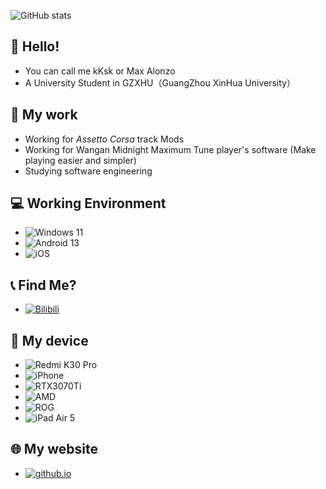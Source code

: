 ![GitHub stats](https://github-readme-stats.vercel.app/api?username=Zj031210&theme=neon&show_icons=true)

## 👋 Hello!
- You can call me kKsk or Max Alonzo
- A University Student in GZXHU（GuangZhou XinHua University）


## 📁 My work
- Working for *Assetto Corsa* track Mods
- Working for Wangan Midnight Maximum Tune player's software (Make playing easier and simpler)
- Studying software engineering

## 💻 Working Environment
- ![Windows 11](https://img.shields.io/badge/Windows-11-blue?style=for-the-badge&logo=windows&logoColor=white)
- ![Android 13](https://img.shields.io/badge/Android-12.1-green?style=for-the-badge&logo=android&logoColor=white)
- ![iOS](https://img.shields.io/badge/iOS-16.5-white?style=for-the-badge&logo=apple&logoColor=white)

## 📞 Find Me?
- [![Bilibili](https://img.shields.io/badge/Bilibili-Alonzo__Max-ffb8c6?style=for-the-badge&logo=bilibili&logoColor=ffb8c6)](https://space.bilibili.com/126108468)

## 📱 My device
- ![Redmi K30 Pro](https://img.shields.io/badge/Xiaomi-Redmi%20K30%20Pro-orange?style=for-the-badge&logo=xiaomi&logoColor=orange)
- ![iPhone](https://img.shields.io/badge/iPhone-13-lightgrey?style=for-the-badge&logo=Apple&logoColor=lightgrey)
- ![RTX3070Ti](https://img.shields.io/badge/NVIDIA-RTX3070Ti-green?style=for-the-badge&logo=nvidia&logoColor=brightgreen)
- ![AMD](https://img.shields.io/badge/AMD-Ryzen9%206900HX-orange?style=for-the-badge&logo=amd&logoColor=orange)
- ![ROG](https://img.shields.io/badge/ROG-Strix%20G17-red?style=for-the-badge&logo=republicofgamers&logoColor=fff)
- ![iPad Air 5](https://img.shields.io/badge/Apple-iPad%20Air%205-lightgrey?style=for-the-badge&logo=apple&logoColor=lightgrey)

## 🌐 My website
- [![github.io](https://img.shields.io/badge/kKsk's-Blog-fdf6e3?style=for-the-badge&logo=blogger&logoColor=fdf6e3)](https://kksk-blog.site/)
